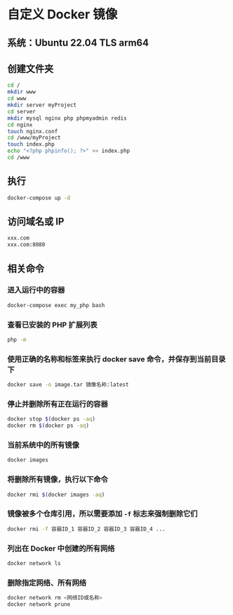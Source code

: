 # 自定义 Docker 镜像

## 系统：Ubuntu 22.04 TLS arm64

## 创建文件夹

```bash
cd /
mkdir www
cd www
mkdir server myProject
cd server
mkdir mysql nginx php phpmyadmin redis
cd nginx
touch nginx.conf
cd /www/myProject
touch index.php
echo "<?php phpinfo(); ?>" >> index.php
cd /www
```

## 执行

```bash
docker-compose up -d
```

## 访问域名或 IP

```bash
xxx.com
xxx.com:8080
```

## 相关命令

### 进入运行中的容器

```bash
docker-compose exec my_php bash
```

### 查看已安装的 PHP 扩展列表

```bash
php -m
```

### 使用正确的名称和标签来执行 docker save 命令，并保存到当前目录下

```bash
docker save -o image.tar 镜像名称:latest
```

### 停止并删除所有正在运行的容器

```bash
docker stop $(docker ps -aq)
docker rm $(docker ps -aq)
```

### 当前系统中的所有镜像

```bash
docker images
```

### 将删除所有镜像，执行以下命令

```bash
docker rmi $(docker images -aq)
```

### 镜像被多个仓库引用，所以需要添加 `-f` 标志来强制删除它们

```bash
docker rmi -f 容器ID_1 容器ID_2 容器ID_3 容器ID_4 ...
```

### 列出在 Docker 中创建的所有网络

```bash
docker network ls
```

### 删除指定网络、所有网络

```bash
docker network rm <网络ID或名称>
docker network prune
```
